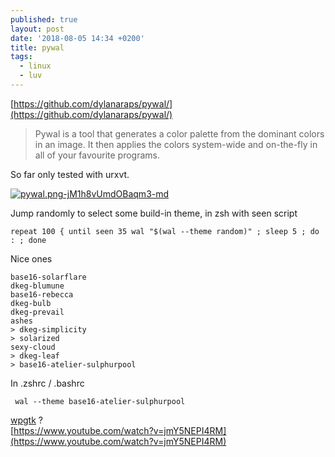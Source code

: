```yaml
---
published: true
layout: post
date: '2018-08-05 14:34 +0200'
title: pywal
tags:
  - linux
  - luv
---
```

[https://github.com/dylanaraps/pywal/](https://github.com/dylanaraps/pywal/)

> Pywal is a tool that generates a color palette from the dominant colors in an image. It then applies the colors system-wide and on-the-fly in all of your favourite programs.

So far only tested with urxvt.

[![pywal.png-jM1h8vUmdOBaqm3-md](https://i.imgur.com/9GjVvWMl.jpg)](https://i.imgur.com/9GjVvWM.jpg)

Jump randomly to select some build-in theme, in zsh with seen script

    repeat 100 { until seen 35 wal "$(wal --theme random)" ; sleep 5 ; do : ; done 

Nice ones

    base16-solarflare
    dkeg-blumune
    base16-rebecca
    dkeg-bulb
    dkeg-prevail
    ashes
    > dkeg-simplicity
    > solarized
    sexy-cloud
    > dkeg-leaf
    > base16-atelier-sulphurpool
    
 In .zshrc / .bashrc
 
     wal --theme base16-atelier-sulphurpool

[wpgtk](https://github.com/deviantfero/wpgtk) ?  
[https://www.youtube.com/watch?v=jmY5NEPI4RM](https://www.youtube.com/watch?v=jmY5NEPI4RM)
